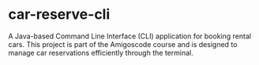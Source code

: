 # car-reserve-cli
A Java-based Command Line Interface (CLI) application for booking rental cars. This project is part of the Amigoscode course and is designed to manage car reservations efficiently through the terminal.
